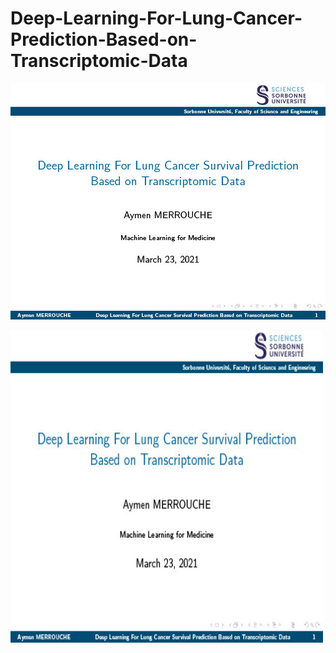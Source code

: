 # Deep-Learning-For-Lung-Cancer-Prediction-Based-on-Transcriptomic-Data
![](./ML_for_Medicine_Project_Presentation/ML_for_Medicine_Project_Presentation1024_1.jpg )

<img src="./ML_for_Medicine_Project_Presentation/ML_for_Medicine_Project_Presentation1024_1.jpg" alt="alt text" width="500" height="500">

